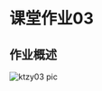# 课堂作业03
## 作业概述
![ktzy03 pic](https://github.com/JayKay7812/Database-Theory/blob/master/课堂作业03/ktzy03.png)
